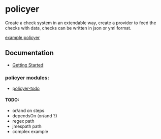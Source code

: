 # policyer

Create a check system in an extendable way, create a provider to feed the checks with data, checks can be written in json or yml format.

[example policyer](https://github.com/niradler/policyer-todo)

## Documentation

- [Getting Started](https://github.com/niradler/policyer/blob/master/docs/GettingStarted.md)

### policyer modules:

- [policyer-todo](https://github.com/niradler/policyer-todo)

#### TODO:

- or/and on steps
- dependsOn (or/and ?)
- regex path
- jmespath path
- complex example
